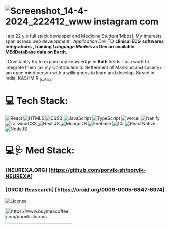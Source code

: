 # ![Screenshot_14-4-2024_222412_www instagram com](https://github.com/porvik-sh/porvik.sharma/assets/165302978/c84bbdf9-34d7-43d2-828a-1c6a693fc92e)
I am 22 y.o full stack developer and Medicine Student[Mbbs]. My interests span across <i>web development , Application Dev </i> TO <b> clinical ECG softwares integrations , training <i>Language Models</i> as Dev on available MEdDataBase data on Earth. </b>

I Constantly try to expand my knowledge in <b> Both </b> fields - as i work to integrate them (as my Contribution to Betterment of ManKind and society).
I am open mind person with a willingness to learn and develop. Based in India, KASHMIR <sub> [s.Asia] </sub>

# 💻 Tech Stack:
![React](https://img.shields.io/badge/react-%2320232a.svg?style=for-the-badge&logo=react&logoColor=%2361DAFB) ![HTML5](https://img.shields.io/badge/html5-%23E34F26.svg?style=for-the-badge&logo=html5&logoColor=white) ![CSS3](https://img.shields.io/badge/css3-%231572B6.svg?style=for-the-badge&logo=css3&logoColor=white) ![JavaScript](https://img.shields.io/badge/javascript-%23323330.svg?style=for-the-badge&logo=javascript&logoColor=%23F7DF1E) ![TypeScript](https://img.shields.io/badge/typescript-%23007ACC.svg?style=for-the-badge&logo=typescript&logoColor=white) ![Vercel](https://img.shields.io/badge/vercel-%23000000.svg?style=for-the-badge&logo=vercel&logoColor=white) ![Netlify](https://img.shields.io/badge/netlify-%23000000.svg?style=for-the-badge&logo=netlify&logoColor=#00C7B7) ![TailwindCSS](https://img.shields.io/badge/tailwindcss-%2338B2AC.svg?style=for-the-badge&logo=tailwind-css&logoColor=white) ![Next JS](https://img.shields.io/badge/Next-black?style=for-the-badge&logo=next.js&logoColor=white) ![MongoDB](https://img.shields.io/badge/MongoDB-%234ea94b.svg?style=for-the-badge&logo=mongodb&logoColor=white) ![Firebase](https://img.shields.io/badge/firebase-%23039BE5.svg?style=for-the-badge&logo=firebase) ![C#](https://img.shields.io/badge/c%23-%23239120.svg?style=for-the-badge&logo=c-sharp&logoColor=white) ![ReactNative](https://img.shields.io/badge/React_Native-20232A?style=for-the-badge&logo=react&logoColor=61DAFB) ![NodeJS](https://img.shields.io/badge/Node.js-339933?style=for-the-badge&logo=nodedotjs&logoColor=white) 

# 💻🩺 Med Stack:
### [NEUREXA.ORG] [https://github.com/porvik-sh/porvik-NEUREXA]
### [ORCID Reasearch] [https://orcid.org/0009-0005-6847-6974]
[![License](http://img.shields.io/:license-mit-blue.svg?style=flat-square)](http://badges.mit-license.org)
</BR>
<p><a href="https://buymeacoffee.com/porvik.sharma"> <img align="left" src="https://cdn.buymeacoffee.com/buttons/v2/default-yellow.png" height="50" width="210" alt="https://www.buymeacoffee.com/porvik.sharma" /></a></p><br><br>
